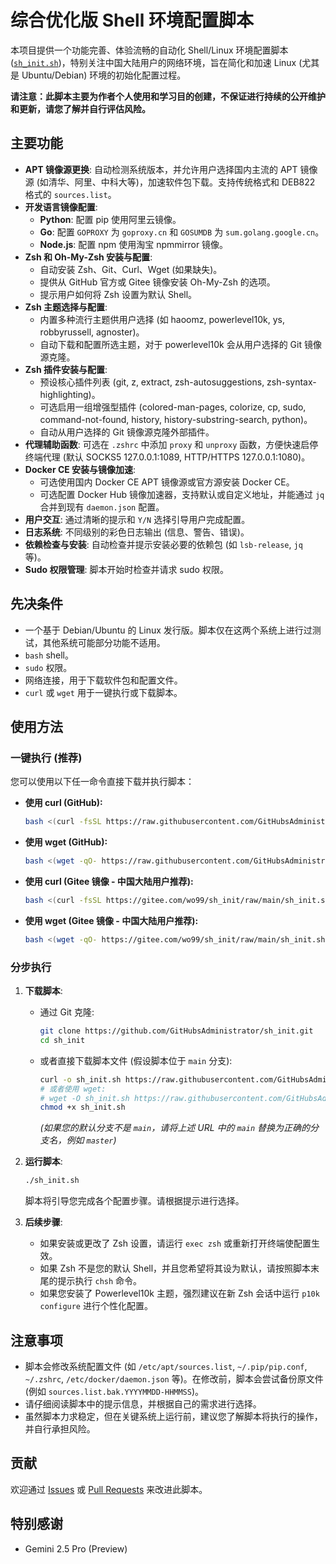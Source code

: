 # 综合优化版 Shell 环境配置脚本

本项目提供一个功能完善、体验流畅的自动化 Shell/Linux 环境配置脚本 ([`sh_init.sh`](https://raw.githubusercontent.com/GitHubsAdministrator/sh_init/main/sh_init.sh))，特别关注中国大陆用户的网络环境，旨在简化和加速 Linux (尤其是 Ubuntu/Debian) 环境的初始化配置过程。

**请注意：此脚本主要为作者个人使用和学习目的创建，不保证进行持续的公开维护和更新，请您了解并自行评估风险。**

## 主要功能

*   **APT 镜像源更换**: 自动检测系统版本，并允许用户选择国内主流的 APT 镜像源 (如清华、阿里、中科大等)，加速软件包下载。支持传统格式和 DEB822 格式的 `sources.list`。
*   **开发语言镜像配置**:
    *   **Python**: 配置 pip 使用阿里云镜像。
    *   **Go**: 配置 `GOPROXY` 为 `goproxy.cn` 和 `GOSUMDB` 为 `sum.golang.google.cn`。
    *   **Node.js**: 配置 npm 使用淘宝 npmmirror 镜像。
*   **Zsh 和 Oh-My-Zsh 安装与配置**:
    *   自动安装 Zsh、Git、Curl、Wget (如果缺失)。
    *   提供从 GitHub 官方或 Gitee 镜像安装 Oh-My-Zsh 的选项。
    *   提示用户如何将 Zsh 设置为默认 Shell。
*   **Zsh 主题选择与配置**:
    *   内置多种流行主题供用户选择 (如 haoomz, powerlevel10k, ys, robbyrussell, agnoster)。
    *   自动下载和配置所选主题，对于 powerlevel10k 会从用户选择的 Git 镜像源克隆。
*   **Zsh 插件安装与配置**:
    *   预设核心插件列表 (git, z, extract, zsh-autosuggestions, zsh-syntax-highlighting)。
    *   可选启用一组增强型插件 (colored-man-pages, colorize, cp, sudo, command-not-found, history, history-substring-search, python)。
    *   自动从用户选择的 Git 镜像源克隆外部插件。
*   **代理辅助函数**: 可选在 `.zshrc` 中添加 `proxy` 和 `unproxy` 函数，方便快速启停终端代理 (默认 SOCKS5 127.0.0.1:1089, HTTP/HTTPS 127.0.0.1:1080)。
*   **Docker CE 安装与镜像加速**:
    *   可选使用国内 Docker CE APT 镜像源或官方源安装 Docker CE。
    *   可选配置 Docker Hub 镜像加速器，支持默认或自定义地址，并能通过 `jq` 合并到现有 `daemon.json` 配置。
*   **用户交互**: 通过清晰的提示和 `Y/N` 选择引导用户完成配置。
*   **日志系统**: 不同级别的彩色日志输出 (信息、警告、错误)。
*   **依赖检查与安装**: 自动检查并提示安装必要的依赖包 (如 `lsb-release`, `jq` 等)。
*   **Sudo 权限管理**: 脚本开始时检查并请求 sudo 权限。

## 先决条件

*   一个基于 Debian/Ubuntu 的 Linux 发行版。脚本仅在这两个系统上进行过测试，其他系统可能部分功能不适用。
*   `bash` shell。
*   `sudo` 权限。
*   网络连接，用于下载软件包和配置文件。
*   `curl` 或 `wget` 用于一键执行或下载脚本。

## 使用方法

### 一键执行 (推荐)

您可以使用以下任一命令直接下载并执行脚本：

*   **使用 curl (GitHub):**
    ```bash
    bash <(curl -fsSL https://raw.githubusercontent.com/GitHubsAdministrator/sh_init/main/sh_init.sh)
    ```
*   **使用 wget (GitHub):**
    ```bash
    bash <(wget -qO- https://raw.githubusercontent.com/GitHubsAdministrator/sh_init/main/sh_init.sh)
    ```
*   **使用 curl (Gitee 镜像 - 中国大陆用户推荐):**
    ```bash
    bash <(curl -fsSL https://gitee.com/wo99/sh_init/raw/main/sh_init.sh)
    ```
*   **使用 wget (Gitee 镜像 - 中国大陆用户推荐):**
    ```bash
    bash <(wget -qO- https://gitee.com/wo99/sh_init/raw/main/sh_init.sh)
    ```
    

### 分步执行

1.  **下载脚本**:
    *   通过 Git 克隆:
        ```bash
        git clone https://github.com/GitHubsAdministrator/sh_init.git
        cd sh_init
        ```
    *   或者直接下载脚本文件 (假设脚本位于 `main` 分支):
        ```bash
        curl -o sh_init.sh https://raw.githubusercontent.com/GitHubsAdministrator/sh_init/main/sh_init.sh
        # 或者使用 wget:
        # wget -O sh_init.sh https://raw.githubusercontent.com/GitHubsAdministrator/sh_init/main/sh_init.sh
        chmod +x sh_init.sh
        ```
        *(如果您的默认分支不是 `main`，请将上述 URL 中的 `main` 替换为正确的分支名，例如 `master`)*

2.  **运行脚本**:
    ```bash
    ./sh_init.sh
    ```
    脚本将引导您完成各个配置步骤。请根据提示进行选择。

3.  **后续步骤**:
    *   如果安装或更改了 Zsh 设置，请运行 `exec zsh` 或重新打开终端使配置生效。
    *   如果 Zsh 不是您的默认 Shell，并且您希望将其设为默认，请按照脚本末尾的提示执行 `chsh` 命令。
    *   如果您安装了 Powerlevel10k 主题，强烈建议在新 Zsh 会话中运行 `p10k configure` 进行个性化配置。


## 注意事项

*   脚本会修改系统配置文件 (如 `/etc/apt/sources.list`, `~/.pip/pip.conf`, `~/.zshrc`, `/etc/docker/daemon.json` 等)。在修改前，脚本会尝试备份原文件 (例如 `sources.list.bak.YYYYMMDD-HHMMSS`)。
*   请仔细阅读脚本中的提示信息，并根据自己的需求进行选择。
*   虽然脚本力求稳定，但在关键系统上运行前，建议您了解脚本将执行的操作，并自行承担风险。

## 贡献

欢迎通过 [Issues](https://github.com/GitHubsAdministrator/sh_init/issues) 或 [Pull Requests](https://github.com/GitHubsAdministrator/sh_init/pulls) 来改进此脚本。

## 特别感谢

*   Gemini 2.5 Pro (Preview)
